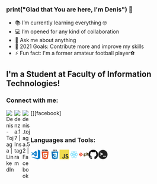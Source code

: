 ### print("Glad that You are here, I'm Denis") 👋


- 📚 I’m currently learning everything 🤓
- 💻 I’m opened for any kind of collaboration
- 💬 Ask me about anything
- 📌 2021 Goals: Contribute more and improve my skills
- ⚡ Fun fact: I'm a former amateur football player⚽



## I'm a Student at Faculty of Information Technologies!


### Connect with me:

[<img align="left" alt="Denis-Tojaga | LinkedIn" width="22px" src="https://cdn.jsdelivr.net/npm/simple-icons@v3/icons/linkedin.svg" />][linkedin]
[<img align="left" alt="denza.17 | Instagram" width="22px" src="https://cdn.jsdelivr.net/npm/simple-icons@v3/icons/instagram.svg" />][instagram]
[<img align="left" alt="denis.tojaga.52 | Facebook" width="22px" src="https://cdn.jsdelivr.net/npm/simple-icons@v3/icons/facebook.svg" />][facebook]

<br />

### Languages and Tools:
<img align="left" display="inline" alt="Visual Studio Code" width="26px" src="https://raw.githubusercontent.com/github/explore/80688e429a7d4ef2fca1e82350fe8e3517d3494d/topics/visual-studio-code/visual-studio-code.png" />
<img align="left" display="inline" alt="HTML5" width="26px" src="https://raw.githubusercontent.com/github/explore/80688e429a7d4ef2fca1e82350fe8e3517d3494d/topics/html/html.png" />
<img align="left" display="inline"  alt="CSS3" width="26px" src="https://raw.githubusercontent.com/github/explore/80688e429a7d4ef2fca1e82350fe8e3517d3494d/topics/css/css.png" />
<img align="left" display="inline" alt="JavaScript" width="26px" src="https://raw.githubusercontent.com/github/explore/80688e429a7d4ef2fca1e82350fe8e3517d3494d/topics/javascript/javascript.png" />
<img align="left" display="inline" alt="React" width="26px" src="https://raw.githubusercontent.com/github/explore/80688e429a7d4ef2fca1e82350fe8e3517d3494d/topics/react/react.png" />
<img align="left" display="inline" alt="Git" width="26px" src="https://raw.githubusercontent.com/github/explore/80688e429a7d4ef2fca1e82350fe8e3517d3494d/topics/git/git.png" />
<img align="left" display="inline" alt="GitHub" width="26px" src="https://raw.githubusercontent.com/github/explore/78df643247d429f6cc873026c0622819ad797942/topics/github/github.png" />
<img align="left" display="inline" alt="Terminal" width="26px" src="https://raw.githubusercontent.com/github/explore/80688e429a7d4ef2fca1e82350fe8e3517d3494d/topics/terminal/terminal.png" />

<br />
<br />

[instagram]: https://www.instagram.com/denza.17/
[linkedin]: https://www.linkedin.com/in/denis-tojaga-a807311ab/











